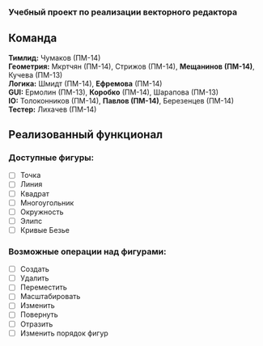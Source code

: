 ### Учебный проект по реализации векторного редактора
## Команда
**Тимлид:** Чумаков (ПМ-14)  
**Геометрия:** Мкртчян (ПМ-14), Стрижов (ПМ-14), **Мещанинов (ПМ-14)**, Кучева (ПМ-13)  
**Логика:** Шмидт (ПМ-14), **Ефремова** (ПМ-14)  
**GUI:** Ермолин (ПМ-13), **Коробко** (ПМ-14), Шарапова (ПМ-13)  
**IO:** Толоконников (ПМ-14), **Павлов (ПМ-14)**, Березенцев (ПМ-14)   
**Тестер:** Лихачев (ПМ-14)  

## Реализованный функционал
### Доступные фигуры:
- [ ] Точка
- [ ] Линия
- [ ] Квадрат
- [ ] Многоугольник
- [ ] Окружность
- [ ] Элипс
- [ ] Кривые Безье

### Возможные операции над фигурами:
- [ ] Создать
- [ ] Удалить
- [ ] Переместить
- [ ] Масштабировать
- [ ] Изменить
- [ ] Повернуть
- [ ] Отразить
- [ ] Изменить порядок фигур
